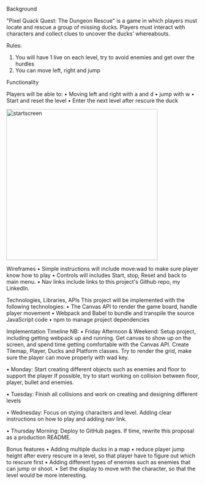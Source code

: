 Background

"Pixel Quack Quest: The Dungeon Rescue" is a game in which players must locate and rescue a group of missing ducks. Players must interact with characters and collect clues to uncover the ducks' whereabouts.

Rules:
1)	You will have 1 live on each level, try to avoid enemies and get over the hurdles
2)	You can move left, right and jump

Functionality

Players will be able to: 
•	Moving left and right with a and d
•	jump with w
•	Start and reset the level
•	Enter the next level after rescure the duck


<img width="395" alt="startscreen" src="https://user-images.githubusercontent.com/83894727/217940436-ce855f0e-9418-4450-9402-bf117dab29a3.png">


Wireframes
•	Simple instructions will include move:wad to make sure player know how to play
•	Controls will includes Start, stop, Reset and back to main menu.
•	Nav links include links to this project's Github repo, my LinkedIn.

Technologies, Libraries, APIs
This project will be implemented with the following technologies:
•	The Canvas API to render the game board, handle player movement
•	Webpack and Babel to bundle and transpile the source JavaScript code
•	npm to manage project dependencies




Implementation Timeline
NB:
•	Friday Afternoon & Weekend: Setup project, including getting webpack up and running. Get canvas to show up on the screen, and spend time getting comfortable with the Canvas API. Create Tilemap, Player, Ducks and Platform classes. Try to render the grid, make sure the player can move properly with wad key. 

•	Monday: Start creating different objects such as enemies and floor to support the player If possible, try to start working on collision between floor, player, bullet and enemies.

•	Tuesday: Finish all collisions and work on creating and designing different levels 

•	Wednesday: Focus on  stying characters and level. Adding clear instructions on how to play and adding nav link.

•	Thursday Morning: Deploy to GitHub pages. If time, rewrite this proposal as a production README.



Bonus features
•	Adding multiple ducks in a map
•	reduce player jump height after every rescure in a level, so that player have to figure out which to rescure first
•	Adding different types of enemies such as enemies that can jump or shoot.
•	Set the display to move with the character, so that the level would be more interesting.
